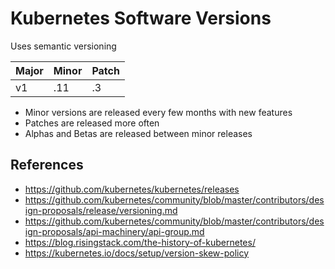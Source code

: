 # Kubernetes Software Versions

Uses semantic versioning

| Major | Minor | Patch |
|------|------|------|
| v1  | .11 | .3  |


- Minor versions are released every few months with new features  
- Patches are released more often  
- Alphas and Betas are released between minor releases

## References

- https://github.com/kubernetes/kubernetes/releases
- https://github.com/kubernetes/community/blob/master/contributors/design-proposals/release/versioning.md
- https://github.com/kubernetes/community/blob/master/contributors/design-proposals/api-machinery/api-group.md
- https://blog.risingstack.com/the-history-of-kubernetes/
- https://kubernetes.io/docs/setup/version-skew-policy